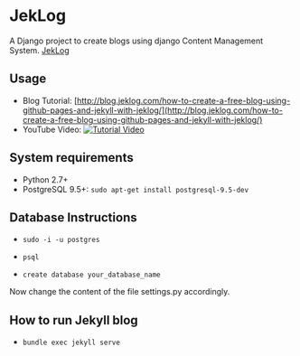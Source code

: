 # JekLog
A Django project to create blogs using django Content Management System. 
[JekLog](http://jeklog.com)

## Usage

- Blog Tutorial:
	[http://blog.jeklog.com/how-to-create-a-free-blog-using-github-pages-and-jekyll-with-jeklog/](http://blog.jeklog.com/how-to-create-a-free-blog-using-github-pages-and-jekyll-with-jeklog/)
- YouTube Video: 
	[![Tutorial Video](https://img.youtube.com/vi/6SnaarQlRsw/0.jpg)](https://www.youtube.com/watch?v=6SnaarQlRsw)

## System requirements

- Python 2.7+
- PostgreSQL 9.5+: `sudo apt-get install postgresql-9.5-dev`

## Database Instructions

- `sudo -i -u postgres`
- `psql`

- `create database your_database_name`

Now change the content of the file settings.py accordingly.


## How to run Jekyll blog

- `bundle exec jekyll serve`
